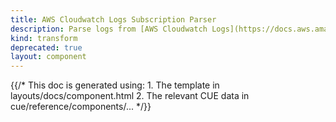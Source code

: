 ```yaml
---
title: AWS Cloudwatch Logs Subscription Parser
description: Parse logs from [AWS Cloudwatch Logs](https://docs.aws.amazon.com/AmazonCloudWatch/latest/logs/Subscriptions.html)
kind: transform
deprecated: true
layout: component
---
```


{{/* This doc is generated using:
     1. The template in layouts/docs/component.html
     2. The relevant CUE data in cue/reference/components/... */}}
